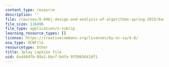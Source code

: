 ```yaml
---
content_type: resource
description: ''
file: /courses/6-046j-design-and-analysis-of-algorithms-spring-2015/6a4484fb08a1bbcfb4fa9f5965641df1_mUBmcbbJNf4.srt
file_size: 116496
file_type: application/x-subrip
learning_resource_types: []
license: https://creativecommons.org/licenses/by-nc-sa/4.0/
ocw_type: OCWFile
resourcetype: Other
title: 3play caption file
uid: 6a4484fb-08a1-bbcf-b4fa-9f5965641df1
---
```

